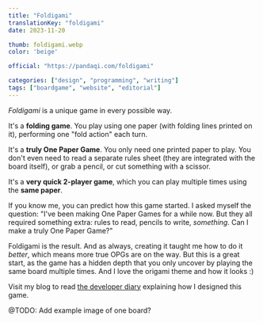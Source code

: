 ```yaml
---
title: "Foldigami"
translationKey: "foldigami"
date: 2023-11-20

thumb: foldigami.webp
color: 'beige'

official: "https://pandaqi.com/foldigami"

categories: ["design", "programming", "writing"]
tags: ["boardgame", "website", "editorial"]
---
```


_Foldigami_ is a unique game in every possible way. 

It's a **folding game**. You play using one paper (with folding lines printed on it), performing one "fold action" each turn.

It's a **truly One Paper Game**. You only need one printed paper to play. You don't even need to read a separate rules sheet (they are integrated with the board itself), or grab a pencil, or cut something with a scissor.

It's a **very quick 2-player game**, which you can play multiple times using the **same paper**.

If you know me, you can predict how this game started. I asked myself the question: "I've been making One Paper Games for a while now. But they all required something extra: rules to read, pencils to write, _something_. Can I make a truly One Paper Game?"

Foldigami is the result. And as always, creating it taught me how to do it _better_, which means more true OPGs are on the way. But this is a great start, as the game has a hidden depth that you only uncover by playing the same board multiple times. And I love the origami theme and how it looks :)

Visit my blog to read [the developer diary](https://pandaqi.com/blog/boardgames/foldigami) explaining how I designed this game.

@TODO: Add example image of one board?